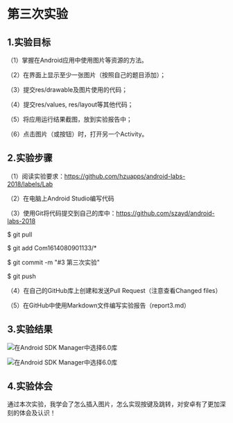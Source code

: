 # 第三次实验

## 1.实验目标

（1）掌握在Android应用中使用图片等资源的方法。

（2）在界面上显示至少一张图片（按照自己的题目添加）；

（3）提交res/drawable及图片使用的代码；

（4）提交res/values, res/layout等其他代码；

（5）将应用运行结果截图，放到实验报告中；

（6）点击图片（或按钮）时，打开另一个Activity。

## 2.实验步骤

（1）阅读实验要求：https://github.com/hzuapps/android-labs-2018/labels/Lab

（2）在电脑上Android Studio编写代码

（3）使用Git将代码提交到自己的库中：https://github.com/szayd/android-labs-2018

   $ git pull

   $ git add Com1614080901133/*

   $ git commit -m "#3 第三次实验"

   $ git push

（4）在自己的GitHub库上创建和发送Pull Request（注意查看Changed files）

（5）在GitHub中使用Markdown文件编写实验报告（report3.md）

## 3.实验结果

![在Android SDK Manager中选择6.0库](https://github.com/szayd/android-labs-2018/blob/master/com1614080901133/实验3截图1.png "配置教育网下载代理")

![在Android SDK Manager中选择6.0库](https://github.com/szayd/android-labs-2018/blob/master/com1614080901133/实验3截图2.png "配置教育网下载代理")

## 4.实验体会
通过本次实验，我学会了怎么插入图片，怎么实现按键及跳转，对安卓有了更加深刻的体会及认识！
